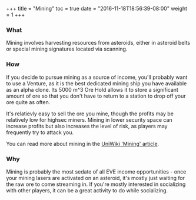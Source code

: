 +++
title = "Mining"
toc = true
date = "2016-11-18T18:56:39-08:00"
weight = 1
+++

### What

Mining involves harvesting resources from asteroids, either in asteroid belts
or special mining signatures located via scanning.

### How

If you decide to pursue mining as a source of income, you'll probably want
to use a Venture, as it is the best dedicated mining ship you have available
as an alpha clone. Its 5000 m^3 Ore Hold allows it to store a significant
amount of ore so that you don't have to return to a station to drop off
your ore quite as often.

It's relatievly easy to sell the ore you mine, though the profits may be relatively
low for highsec miners. Mining in lower security space can increase profits but also
increases the level of risk, as players may frequently try to attack you.

You can read more about mining in the [UniWiki 'Mining' article](http://wiki.eveuniversity.org/Mining).

### Why

Mining is probably the most sedate of all EVE income opportunities - once
your mining lasers are activated on an asteroid, it's mostly just waiting
for the raw ore to come streaming in. If you're mostly interested in socializing
with other players, it can be a great activity to do while socializing.
